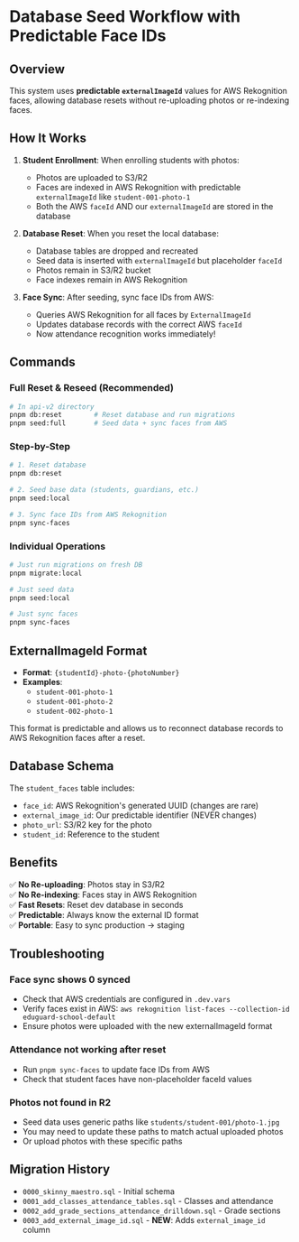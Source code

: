 # Database Seed Workflow with Predictable Face IDs

## Overview

This system uses **predictable `externalImageId`** values for AWS Rekognition faces, allowing database resets without re-uploading photos or re-indexing faces.

## How It Works

1. **Student Enrollment**: When enrolling students with photos:
   - Photos are uploaded to S3/R2
   - Faces are indexed in AWS Rekognition with predictable `externalImageId` like `student-001-photo-1`
   - Both the AWS `faceId` AND our `externalImageId` are stored in the database

2. **Database Reset**: When you reset the local database:
   - Database tables are dropped and recreated
   - Seed data is inserted with `externalImageId` but placeholder `faceId`
   - Photos remain in S3/R2 bucket
   - Face indexes remain in AWS Rekognition

3. **Face Sync**: After seeding, sync face IDs from AWS:
   - Queries AWS Rekognition for all faces by `ExternalImageId`
   - Updates database records with the correct AWS `faceId`
   - Now attendance recognition works immediately!

## Commands

### Full Reset & Reseed (Recommended)

```bash
# In api-v2 directory
pnpm db:reset        # Reset database and run migrations
pnpm seed:full       # Seed data + sync faces from AWS
```

### Step-by-Step

```bash
# 1. Reset database
pnpm db:reset

# 2. Seed base data (students, guardians, etc.)
pnpm seed:local

# 3. Sync face IDs from AWS Rekognition
pnpm sync-faces
```

### Individual Operations

```bash
# Just run migrations on fresh DB
pnpm migrate:local

# Just seed data
pnpm seed:local

# Just sync faces
pnpm sync-faces
```

## ExternalImageId Format

- **Format**: `{studentId}-photo-{photoNumber}`
- **Examples**:
  - `student-001-photo-1`
  - `student-001-photo-2`
  - `student-002-photo-1`

This format is predictable and allows us to reconnect database records to AWS Rekognition faces after a reset.

## Database Schema

The `student_faces` table includes:

- `face_id`: AWS Rekognition's generated UUID (changes are rare)
- `external_image_id`: Our predictable identifier (NEVER changes)
- `photo_url`: S3/R2 key for the photo
- `student_id`: Reference to the student

## Benefits

✅ **No Re-uploading**: Photos stay in S3/R2  
✅ **No Re-indexing**: Faces stay in AWS Rekognition  
✅ **Fast Resets**: Reset dev database in seconds  
✅ **Predictable**: Always know the external ID format  
✅ **Portable**: Easy to sync production → staging

## Troubleshooting

### Face sync shows 0 synced

- Check that AWS credentials are configured in `.dev.vars`
- Verify faces exist in AWS: `aws rekognition list-faces --collection-id eduguard-school-default`
- Ensure photos were uploaded with the new externalImageId format

### Attendance not working after reset

- Run `pnpm sync-faces` to update face IDs from AWS
- Check that student faces have non-placeholder faceId values

### Photos not found in R2

- Seed data uses generic paths like `students/student-001/photo-1.jpg`
- You may need to update these paths to match actual uploaded photos
- Or upload photos with these specific paths

## Migration History

- `0000_skinny_maestro.sql` - Initial schema
- `0001_add_classes_attendance_tables.sql` - Classes and attendance
- `0002_add_grade_sections_attendance_drilldown.sql` - Grade sections
- `0003_add_external_image_id.sql` - **NEW**: Adds `external_image_id` column
